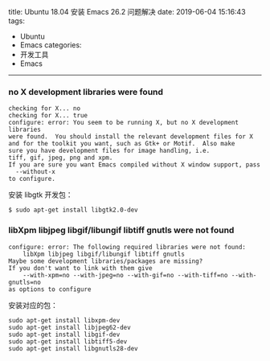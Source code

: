 title: Ubuntu 18.04 安装 Emacs 26.2 问题解决
date: 2019-06-04 15:16:43
tags:
- Ubuntu
- Emacs
categories:
- 开发工具
- Emacs
---
### no X development libraries were found

    checking for X... no
    checking for X... true
    configure: error: You seem to be running X, but no X development libraries
    were found.  You should install the relevant development files for X
    and for the toolkit you want, such as Gtk+ or Motif.  Also make
    sure you have development files for image handling, i.e.
    tiff, gif, jpeg, png and xpm.
    If you are sure you want Emacs compiled without X window support, pass
      --without-x
    to configure.

安装 libgtk 开发包：

    $ sudo apt-get install libgtk2.0-dev

<!-- more -->

### libXpm libjpeg libgif/libungif libtiff gnutls were not found

    configure: error: The following required libraries were not found:
        libXpm libjpeg libgif/libungif libtiff gnutls
    Maybe some development libraries/packages are missing?
    If you don't want to link with them give
        --with-xpm=no --with-jpeg=no --with-gif=no --with-tiff=no --with-gnutls=no
    as options to configure

安装对应的包：

    sudo apt-get install libxpm-dev
    sudo apt-get install libjpeg62-dev
    sudo apt-get install libgif-dev
    sudo apt-get install libtiff5-dev
    sudo apt-get install libgnutls28-dev
